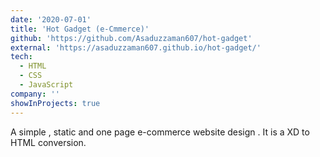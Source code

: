 ```yaml
---
date: '2020-07-01'
title: 'Hot Gadget (e-Cmmerce)'
github: 'https://github.com/Asaduzzaman607/hot-gadget'
external: 'https://asaduzzaman607.github.io/hot-gadget/'
tech:
  - HTML
  - CSS
  - JavaScript
company: ''
showInProjects: true
---
```


A simple , static and one page e-commerce website design . It is a XD to HTML conversion.
